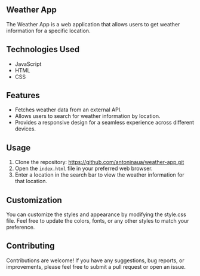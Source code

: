 ## Weather App

The Weather App is a web application that allows users to get weather information for a specific location.

## Technologies Used

- JavaScript
- HTML
- CSS

## Features

- Fetches weather data from an external API.
- Allows users to search for weather information by location.
- Provides a responsive design for a seamless experience across different devices.

## Usage

1. Clone the repository: https://github.com/antoninaua/weather-app.git
2. Open the `index.html` file in your preferred web browser.
3. Enter a location in the search bar to view the weather information for that location.

## Customization

You can customize the styles and appearance by modifying the style.css file. 
Feel free to update the colors, fonts, or any other styles to match your preference.

## Contributing
Contributions are welcome! If you have any suggestions, bug reports, or improvements, please feel free to submit a pull request or open an issue.
